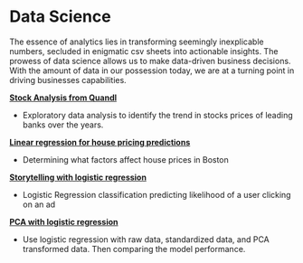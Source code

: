 # Data Science 

The essence of analytics lies in transforming seemingly inexplicable numbers, secluded in enigmatic csv sheets into actionable insights. The prowess of data science allows us to make data-driven business decisions. With the amount of data in our possession today, we are at a turning point in driving businesses capabilities. 

__[Stock Analysis from Quandl](https://github.com/kavin-soni/Analytics/blob/master/Stock%20Analysis%20from%20Quandl.ipynb)__

- Exploratory data analysis to identify the trend in stocks prices of leading banks over the years.

 __[Linear regression for house pricing predictions](https://github.com/kavin-soni/Analytics/blob/master/Linear%20regression.ipynb)__
 
- Determining what factors affect house prices in Boston
 
 __[Storytelling with logistic regression](https://github.com/kavin-soni/Analytics/blob/master/Storytelling%20with%20Logistic%20Regression.ipynb)__
 
- Logistic Regression classification predicting likelihood of a user clicking on an ad
 
 __[PCA with logistic regression ](https://github.com/kavin-soni/Analytics/blob/master/Linear%20regression.ipynb)__
 
- Use logistic regression with raw data, standardized data, and PCA transformed data. Then comparing the model performance.


